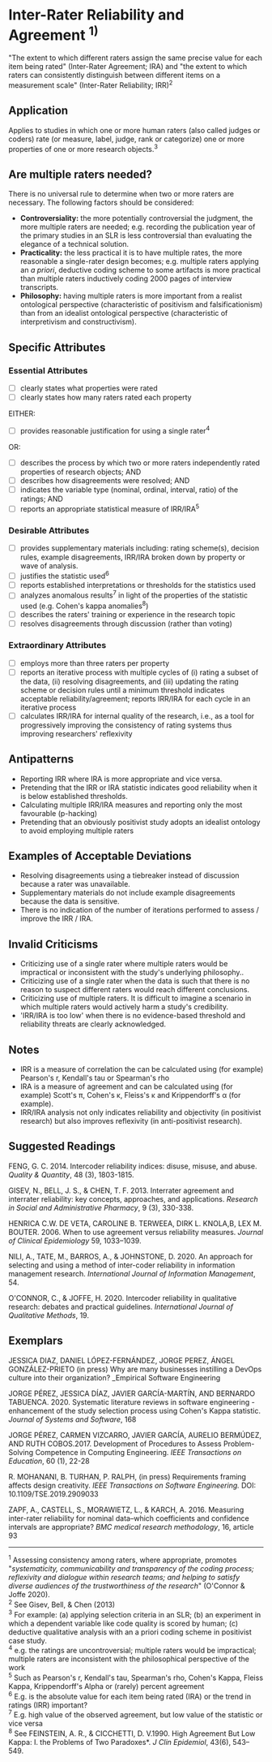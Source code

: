 # Inter-Rater Reliability and Agreement <sup><a class="footnote footnote-ref">1</a>)</sup>
&quot;The extent to which different raters assign the same precise value for each item being rated&quot; (Inter-Rater Agreement; IRA) and &quot;the extent to which raters can consistently distinguish between different items on a measurement scale&quot; (Inter-Rater Reliability; IRR)<sup><a class="footnote footnote-ref">2</a></sup>
## Application

Applies to studies in which one or more human raters (also called judges or coders) rate (or measure, label, judge, rank or categorize) one or more properties of one or more research objects.<sup><a class="footnote footnote-ref">3</a></sup>

## Are multiple raters needed?

There is no universal rule to determine when two or more raters are necessary. The following factors should be considered:

- **Controversiality:** the more potentially controversial the judgment, the more multiple raters are needed; e.g. recording the publication year of the primary studies in an SLR is less controversial than evaluating the elegance of a technical solution.
- **Practicality:**  the less practical it is to have multiple rates, the more reasonable a single-rater design becomes; e.g. multiple raters applying an _a priori_, deductive coding scheme to some artifacts is more practical than multiple raters inductively coding 2000 pages of interview transcripts.
- **Philosophy:** having multiple raters is more important from a realist ontological perspective (characteristic of positivism and falsificationism) than from an idealist ontological perspective (characteristic of interpretivism and constructivism).

## Specific Attributes

### Essential Attributes
- [ ] clearly states what properties were rated
- [ ] clearly states how many raters rated each property  

EITHER: 
  - [ ] provides reasonable justification for using a single rater<sup><a class="footnote footnote-ref">4</a></sup>

OR:  
  - [ ] describes the process by which two or more raters independently rated properties of research objects; AND  
  - [ ] describes how disagreements were resolved; AND  
  - [ ] indicates the variable type (nominal, ordinal, interval, ratio) of the ratings; AND  
  - [ ] reports an appropriate statistical measure of IRR/IRA<sup><a class="footnote footnote-ref">5</a></sup>  

### Desirable Attributes
- [ ] provides supplementary materials including: rating scheme(s), decision rules, example disagreements, IRR/IRA broken down by property or wave of analysis.
- [ ] justifies the statistic used<sup><a class="footnote footnote-ref">6</a></sup>
- [ ] reports established interpretations or thresholds for the statistics used
- [ ] analyzes anomalous results<sup><a class="footnote footnote-ref">7</a></sup> in light of the properties of the statistic used (e.g. Cohen&#39;s kappa anomalies<sup><a class="footnote footnote-ref">8</a></sup>)
- [ ] describes the raters&#39; training or experience in the research topic
- [ ] resolves disagreements through discussion (rather than voting)

### Extraordinary Attributes
- [ ] employs more than three raters per property
- [ ] reports an iterative process with multiple cycles of (i) rating a subset of the data, (ii) resolving disagreements, and (iii) updating the rating scheme or decision rules until a minimum threshold indicates acceptable reliability/agreement; reports IRR/IRA for each cycle in an iterative process
- [ ] calculates IRR/IRA for internal quality of the research, i.e., as a tool for progressively improving the consistency of rating systems thus improving researchers&#39; reflexivity

## Antipatterns

- Reporting IRR where IRA is more appropriate and vice versa.
- Pretending that the IRR or IRA statistic indicates good reliability when it is below established thresholds.
- Calculating multiple IRR/IRA measures and reporting only the most favourable (p-hacking)
- Pretending that an obviously positivist study adopts an idealist ontology to avoid employing multiple raters

## Examples of Acceptable Deviations

- Resolving disagreements using a tiebreaker instead of discussion because a rater was unavailable.
- Supplementary materials do not include example disagreements because the data is sensitive.
- There is no indication of the number of iterations performed to assess / improve the IRR / IRA.

## Invalid Criticisms

- Criticizing use of a single rater where multiple raters would be impractical or inconsistent with the study&#39;s underlying philosophy..
- Criticizing use of a single rater when the data is such that there is no reason to suspect different raters would reach different conclusions.
- Criticizing use of multiple raters. It is difficult to imagine a scenario in which multiple raters would actively harm a study&#39;s credibility.
- &#39;IRR/IRA is too low&#39; when there is no evidence-based threshold and reliability threats are clearly acknowledged.

## Notes

- IRR is a measure of correlation the can be calculated using (for example) Pearson&#39;s r, Kendall&#39;s tau or Spearman&#39;s rho
- IRA is a measure of agreement and can be calculated using (for example) Scott&#39;s π, Cohen&#39;s κ, Fleiss&#39;s κ and Krippendorff&#39;s α (for example).
- IRR/IRA analysis not only indicates reliability and objectivity (in positivist research) but also improves reflexivity (in anti-positivist research).

## Suggested Readings
FENG, G. C. 2014. Intercoder reliability indices: disuse, misuse, and abuse. _Quality &amp; Quantity_, 48 (3), 1803-1815.  

GISEV, N., BELL, J. S., &amp; CHEN, T. F. 2013. Interrater agreement and interrater reliability: key concepts, approaches, and applications. _Research in Social and Administrative Pharmacy_, 9 (3), 330-338.  

HENRICA C.W. DE VETA, CAROLINE B. TERWEEA, DIRK L. KNOLA,B, LEX M. BOUTER. 2006. When to use agreement versus reliability measures. _Journal of Clinical Epidemiology_ 59, 1033–1039.  

NILI, A., TATE, M., BARROS, A., &amp; JOHNSTONE, D. 2020. An approach for selecting and using a method of inter-coder reliability in information management research. _International Journal of Information Management_, 54.  

O&#39;CONNOR, C., &amp; JOFFE, H. 2020. Intercoder reliability in qualitative research: debates and practical guidelines. _International Journal of Qualitative Methods_, 19.  

## Exemplars
JESSICA DIAZ, DANIEL LÓPEZ-FERNÁNDEZ, JORGE PEREZ, ÁNGEL GONZÁLEZ-PRIETO (in press) Why are many businesses instilling a DevOps culture into their organization? _Empirical Software Engineering  

JORGE PÉREZ, JESSICA DÍAZ, JAVIER GARCÍA-MARTÍN, AND BERNARDO TABUENCA. 2020. Systematic literature reviews in software engineering - enhancement of the study selection process using Cohen&#39;s Kappa statistic. _Journal of Systems and Software_, 168  

JORGE PÉREZ, CARMEN VIZCARRO, JAVIER GARCÍA, AURELIO BERMÚDEZ, AND RUTH COBOS.2017. Development of Procedures to Assess Problem-Solving Competence in Computing Engineering. _IEEE Transactions on Education_, 60 (1), 22-28  

R. MOHANANI, B. TURHAN, P. RALPH, (in press) Requirements framing affects design creativity. _IEEE Transactions on Software Engineering._ DOI: 10.1109/TSE.2019.2909033  

ZAPF, A., CASTELL, S., MORAWIETZ, L., &amp; KARCH, A. 2016. Measuring inter-rater reliability for nominal data–which coefficients and confidence intervals are appropriate? _BMC medical research methodology_, 16, article 93  

---
<footnote><sup><a class="footnote footnote-text">1</a></sup> Assessing consistency among raters, where appropriate, promotes &quot;_systematicity, communicability and transparency of the coding process; reflexivity and dialogue within research teams; and helping to satisfy diverse audiences of the trustworthiness of the research_&quot; (O&#39;Connor &amp; Joffe 2020).</footnote><br>
<footnote><sup><a class="footnote footnote-text">2</a></sup> See Gisev, Bell, &amp; Chen (2013)</footnote><br>
<footnote><sup><a class="footnote footnote-text">3</a></sup> For example: (a) applying selection criteria in an SLR; (b) an experiment in which a dependent variable like code quality is scored by human; (c) deductive qualitative analysis with an a priori coding scheme in positivist case study.</footnote><br>
<footnote><sup><a class="footnote footnote-text">4</a></sup> e.g. the ratings are uncontroversial; multiple raters would be impractical; multiple raters are inconsistent with the philosophical perspective of the work</footnote><br>
<footnote><sup><a class="footnote footnote-text">5</a></sup> Such as Pearson&#39;s r, Kendall&#39;s tau, Spearman&#39;s rho, Cohen&#39;s Kappa, Fleiss Kappa, Krippendorff&#39;s Alpha or (rarely) percent agreement</footnote><br>
<footnote><sup><a class="footnote footnote-text">6</a></sup> E.g. is the absolute value for each item being rated (IRA) or the trend in ratings (IRR) important?</footnote><br>
<footnote><sup><a class="footnote footnote-text">7</a></sup> E.g. high value of the observed agreement, but low value of the statistic or vice versa</footnote><br>
<footnote><sup><a class="footnote footnote-text">8</a></sup> See FEINSTEIN, A. R., &amp; CICCHETTI, D. V.1990. High Agreement But Low Kappa: I. the Problems of Two Paradoxes\*. _J Clin Epidemiol_, 43(6), 543–549.</footnote>
